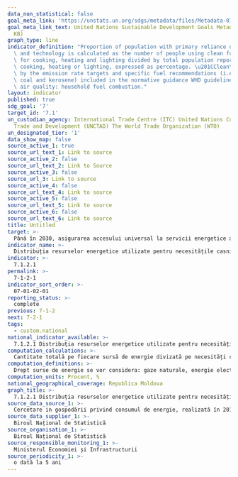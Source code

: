 ```yaml
---
data_non_statistical: false
goal_meta_link: 'https://unstats.un.org/sdgs/metadata/files/Metadata-07-01-02.pdf '
goal_meta_link_text: United Nations Sustainable Development Goals Metadata (PDF 232
  KB)
graph_type: line
indicator_definition: "Proportion of population with primary reliance on clean fuels\
  \ and technology is calculated as the number of people using clean fuels and technologies\
  \ for cooking, heating and lighting divided by total population reporting that any\
  \ cooking, heating or lighting, expressed as percentage. \u201CClean\u201D is defined\
  \ by the emission rate targets and specific fuel recommendations (i.e. against unprocessed\
  \ coal and kerosene) included in the normative guidance WHO guidelines for indoor\
  \ air quality: household fuel combustion."
layout: indicator
published: true
sdg_goal: '7'
target_id: '7.1'
un_custodian_agency: International Trade Centre (ITC) United Nations Conference on
  Trade and Development (UNCTAD) The World Trade Organization (WTO)
un_designated_tier: '1'
data_show_map: false
source_active_1: true
source_url_text_1: Link to source
source_active_2: false
source_url_text_2: Link to Source
source_active_3: false
source_url_3: Link to source
source_active_4: false
source_url_text_4: Link to source
source_active_5: false
source_url_text_5: Link to source
source_active_6: false
source_url_text_6: Link to source
title: Untitled
target: >-
  Până în 2030, asigurarea accesului universal la servicii energetice accesibile, sigure și moderne
indicator_name: >-
  Distribuția resurselor energetice utilizate pentru necesitățile casnice (încălzirea spațiilor, răcirea spațiilor,  încălzirea apei, pregătire alimentelor), %
indicator: >-
  7.1.2.1
permalink: >-
  7-1-2-1
indicator_sort_order: >-
  07-01-02-01
reporting_status: >-
  complete
previous: 7-1-2
next: 7-2-1
tags:
  - custom.national
national_indicator_available: >-
  7.1.2.1 Distribuția resurselor energetice utilizate pentru necesitățile casnice (încălzirea spațiilor, răcirea spațiilor,  încălzirea apei, pregătire alimentelor), %
computation_calculations: >-
  Cantitate totală pe fiecare sursă de energie divizată pe necesități casnice (încălzirea spațiilor, răcirea spațiilor,  încălzirea apei, pregătire alimentelor).
computation_definitions: >-
  Drept surse de energie se vor considera: gaze naturale, energie electrică, biocombustibili și deșeuri, cărbune, produse petroliere, energie termică utilizate în gospodăriile casnice.
computation_units: Procent, %
national_geographical_coverage: Republica Moldova
graph_title: >-
  7.1.2.1 Distribuția resurselor energetice utilizate pentru necesitățile casnice (încălzirea spațiilor, răcirea spațiilor,  încălzirea apei, pregătire alimentelor), %
source_data_source_1: >-
  Cercetare in gospodării privind consumul de energie, realizată în 2016
source_data_supplier_1: >-
  Biroul Național de Statistică
source_organisation_1: >-
  Biroul Național de Statistică
source_responsible_monitoring_1: >-
  Ministerul Economiei și Infrastructurii
source_periodicity_1: >-
  o dată la 5 ani
---
```

